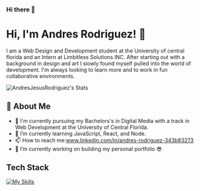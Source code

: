 ### Hi there 👋

<!--
**AndresJesusRodriguez/AndresJesusRodriguez** is a ✨ _special_ ✨ repository because its `README.md` (this file) appears on your GitHub profile.

Here are some ideas to get you started:

- 🔭 I’m currently working on ...
- 🌱 I’m currently learning ...
- 👯 I’m looking to collaborate on ...
- 🤔 I’m looking for help with ...
- 💬 Ask me about ...
- 📫 How to reach me: ...
- 😄 Pronouns: ...
- ⚡ Fun fact: ...

Hey Everyone! my name is Andres Jesus Rodriguez I am a Digital Media Student at the University of Central Florida and a Front-End Developer. I started with a background in Design and Art and slowly found myself pulled into the world of development. I'm always looking to learn more and to work in fun collaborative environments. 

- 👨‍🎓 I am currently studying at the University of Central Florida Majoring in Web Design and Development.
- 🌱 I’m currently learning JavaScript, React, and Node.
- 📫 How to reach me:www.linkedin.com/in/andres-rodriguez-343b83273
- 🔭 I’m currently working on building my personal portfolio 😎
-->
# Hi, I'm Andres Rodriguez! 👋

I am a Web Design and Development student at the University of central florida and an Intern at Limbitless Solutions INC. After starting out with a background in design and art I slowly found myself pulled into the world of development. I'm always looking to learn more and to work in fun collaborative environments.

![AndresJesusRodriguez's Stats](https://github-readme-stats.vercel.app/api?username=<AndresJesusRodriguez>&theme=vue-dark&show_icons=true&hide_border=true&count_private=true)

## 🚀 About Me

- 🔭 I'm currently pursuing my Bachelors's in Digital Media with a track in Web Development at the University of Central Florida.
- 🌱 I’m currently learning JavaScript, React, and Node.
- 📫 How to reach me:www.linkedin.com/in/andres-rodriguez-343b83273
- 🔭 I’m currently working on building my personal portfolio 😎


## Tech Stack
[![My Skills](https://skillicons.dev/icons?i=js,react,nextjs,nodejs,npm,html,css,sass,tailwind,bootstrap,figma,git,github,postman,vscode)](https://skillicons.dev)
